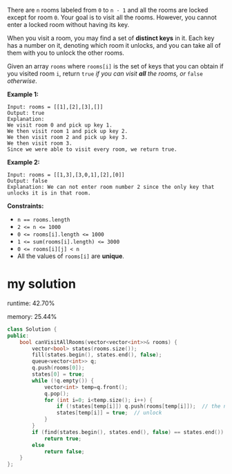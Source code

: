 There are `n` rooms labeled from `0` to `n - 1` and all the rooms are locked except for room `0`. Your goal is to visit all the rooms. However, you cannot enter a locked room without having its key.

When you visit a room, you may find a set of **distinct keys** in it. Each key has a number on it, denoting which room it unlocks, and you can take all of them with you to unlock the other rooms.

Given an array `rooms` where `rooms[i]` is the set of keys that you can obtain if you visited room `i`, return `true` *if you can visit **all** the rooms, or* `false` *otherwise*.

 

**Example 1:**

```
Input: rooms = [[1],[2],[3],[]]
Output: true
Explanation: 
We visit room 0 and pick up key 1.
We then visit room 1 and pick up key 2.
We then visit room 2 and pick up key 3.
We then visit room 3.
Since we were able to visit every room, we return true.
```

**Example 2:**

```
Input: rooms = [[1,3],[3,0,1],[2],[0]]
Output: false
Explanation: We can not enter room number 2 since the only key that unlocks it is in that room.
```

 

**Constraints:**

- `n == rooms.length`
- `2 <= n <= 1000`
- `0 <= rooms[i].length <= 1000`
- `1 <= sum(rooms[i].length) <= 3000`
- `0 <= rooms[i][j] < n`
- All the values of `rooms[i]` are **unique**.

# my solution

runtime: 42.70%

memory: 25.44%

```C++
class Solution {
public:
    bool canVisitAllRooms(vector<vector<int>>& rooms) {
        vector<bool> states(rooms.size());
        fill(states.begin(), states.end(), false);
        queue<vector<int>> q;
        q.push(rooms[0]);
        states[0] = true;
        while (!q.empty()) {
            vector<int> temp=q.front();
            q.pop();
            for (int i=0; i<temp.size(); i++) {
                if (!states[temp[i]]) q.push(rooms[temp[i]]);  // the next room
                states[temp[i]] = true;  // unlock
            }
        }
        if (find(states.begin(), states.end(), false) == states.end()) 
            return true;
        else 
            return false;
    }
};
```

